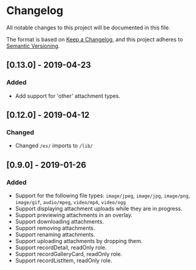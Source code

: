 # Changelog
All notable changes to this project will be documented in this file.

The format is based on [Keep a Changelog](https://keepachangelog.com/en/1.0.0/),
and this project adheres to [Semantic Versioning](https://semver.org/spec/v2.0.0.html).

## [0.13.0] - 2019-04-23
### Added
- Add support for 'other' attachment types.

## [0.12.0] - 2019-04-12
### Changed
- Changed `/es/` imports to `/lib/`

## [0.9.0] - 2019-01-26
### Added
- Support for the following file types: `image/jpeg`, `image/jpg`, `image/png`, `image/gif`, `audio/mpeg`, `video/mp4`, `video/ogg`
- Support displaying attachment uploads while they are in progress.
- Support previewing attachments in an overlay.
- Support downloading attachments.
- Support removing attachments.
- Support renaming attachments.
- Support uploading attachments by dropping them.
- Support recordDetail, readOnly role.
- Support recordGalleryCard, readOnly role.
- Support recordListItem, readOnly role.
